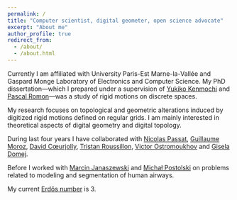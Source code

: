 ```yaml
---
permalink: /
title: "Computer scientist, digital geometer, open science advocate"
excerpt: "About me"
author_profile: true
redirect_from: 
  - /about/
  - /about.html
---
```


Currently I am affiliated with University Paris-Est Marne-la-Vallée and Gaspard Monge Laboratory of
Electronics and Computer Science. My PhD dissertation—which I prepared under a supervision of
[Yukiko Kenmochi](http://igm.univ-mlv.fr/~kenmochi/) and [Pascal
Romon](http://perso-math.univ-mlv.fr/users/romon.pascal/)—was a study of rigid motions on discrete
spaces. 

My research focuses on topological and geometric alterations induced by digitized rigid motions
defined on regular grids. I am mainly interested in theoretical aspects of digital geometry and
digital topology.

During last four years I have collaborated with [Nicolas
Passat](http://crestic.univ-reims.fr/membre/1542-nicolas-passat), [Guillaume
Moroz](https://members.loria.fr/GMoroz/), [David Cœurjolly](http://liris.cnrs.fr/%7Edcoeurjo/),
[Tristan Roussillon](http://liris.cnrs.fr/~troussil/), [Victor
Ostromoukhov](https://liris.cnrs.fr/victor.ostromoukhov/) and [Gisela
Domej](https://giz-geo.jimdo.com/).

Before I worked with [Marcin Janaszewski](https://www.researchgate.net/profile/Marcin_Janaszewski)
and [Michał Postolski](https://www.researchgate.net/profile/Michat_Postolski) on problems related to
modeling and segmentation of human airways.

My current [Erdős number](https://en.wikipedia.org/wiki/Erd%C5%91s_number) is 3. 


